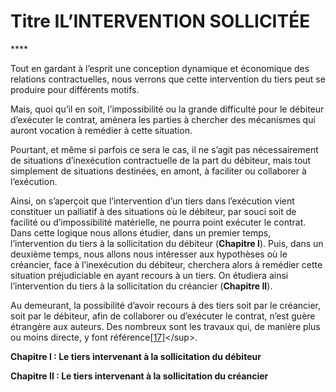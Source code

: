 # Titre IL’INTERVENTION SOLLICITÉE

\*\*\*\*

Tout en gardant à l’esprit une conception dynamique et économique des relations contractuelles, nous verrons que cette intervention du tiers peut se produire pour différents motifs.

Mais, quoi qu’il en soit, l’impossibilité ou la grande difficulté pour le débiteur d’exécuter le contrat, amènera les parties à chercher des mécanismes qui auront vocation à remédier à cette situation.

Pourtant, et même si parfois ce sera le cas, il ne s’agit pas nécessairement de situations d’inexécution contractuelle de la part du débiteur, mais tout simplement de situations destinées, en amont, à faciliter ou collaborer à l’exécution.

Ainsi, on s’aperçoit que l’intervention d’un tiers dans l’exécution vient constituer un palliatif à des situations où le débiteur, par souci soit de facilité ou d’impossibilité matérielle, ne pourra point exécuter le contrat. Dans cette logique nous allons étudier, dans un premier temps, l’intervention du tiers à la sollicitation du débiteur \(**Chapitre I**\). Puis, dans un deuxième temps, nous allons nous intéresser aux hypothèses où le créancier, face à l’inexécution du débiteur, cherchera alors à remédier cette situation préjudiciable en ayant recours à un tiers. On étudiera ainsi l’intervention du tiers à la sollicitation du créancier \(**Chapitre II**\).

Au demeurant, la possibilité d’avoir recours à des tiers soit par le créancier, soit par le débiteur, afin de collaborer ou d’exécuter le contrat, n’est guère étrangère aux auteurs. Des nombreux sont les travaux qui, de manière plus ou moins directe, y font référence[\[17\]](../../introduction.md#11397449176964-footnote-17)&lt;/sup&gt;.

**Chapitre I : Le tiers intervenant à la sollicitation du débiteur**

**Chapitre II : Le tiers intervenant à la sollicitation du créancier**


